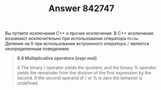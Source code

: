 ﻿---
title: "Answer 842747"
se.owner.user_id: 272035
se.owner.display_name: "user7860670"
se.owner.link: "https://ru.stackoverflow.com/users/272035/user7860670"
se.answer_id: 842747
se.question_id: 842745
se.post_type: answer
se.score: 3
se.is_accepted: True
---
<p>Вы путаете исключения С++ и прочие исключения. В С++ исключения возникают исключительно при использовании оператора <code>throw</code>. Деление на 0 при использовании встроенного оператора <code>/</code> является неопределенным поведением:</p>

<blockquote>
  <p><strong>8.6 Multiplicative operators [expr.mul]</strong></p>
  
  <p>4 The binary / operator yields the quotient, and the binary % operator yields the remainder from the division of the first expression by the second. If the second operand of / or % is zero the behavior is undefined.</p>
</blockquote>
